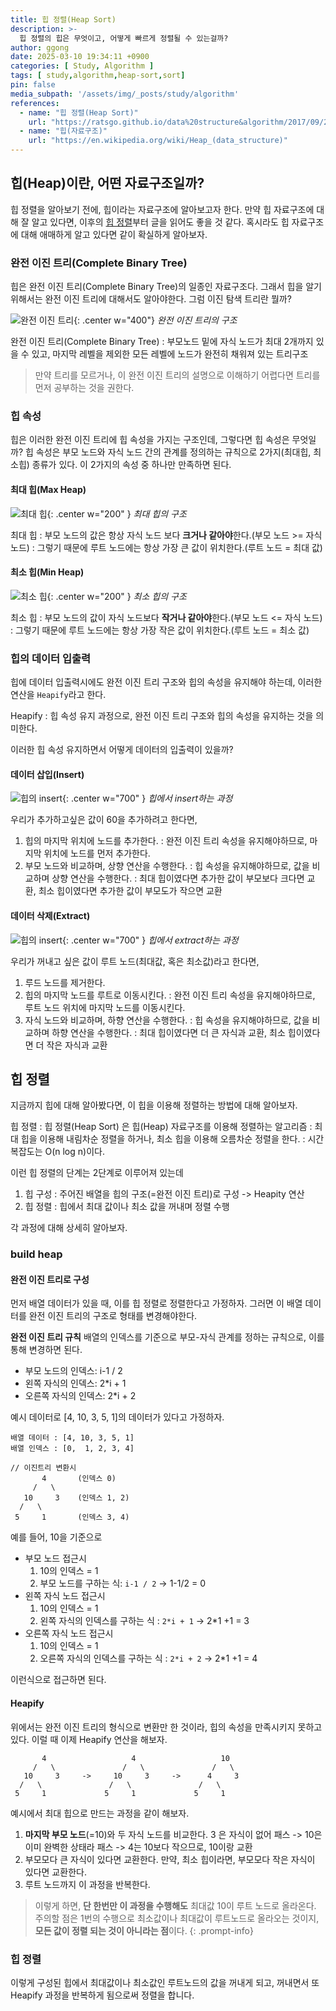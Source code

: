 ```yaml
---
title: 힙 정렬(Heap Sort)
description: >-
  힙 정렬의 힙은 무엇이고, 어떻게 빠르게 정렬될 수 있는걸까?
author: ggong
date: 2025-03-10 19:34:11 +0900
categories: [ Study, Algorithm ]
tags: [ study,algorithm,heap-sort,sort]
pin: false
media_subpath: '/assets/img/_posts/study/algorithm'
references:
  - name: "힙 정렬(Heap Sort)"
    url: "https://ratsgo.github.io/data%20structure&algorithm/2017/09/27/heapsort/"
  - name: "힙(자료구조)"
    url: "https://en.wikipedia.org/wiki/Heap_(data_structure)"
---
```


## 힙(Heap)이란, 어떤 자료구조일까?

힙 정렬을 알아보기 전에, 힙이라는 자료구조에 알아보고자 한다.
만약 힙 자료구조에 대해 잘 알고 있다면, 이후의 [힙 정렬](#힙-정렬)부터 글을 읽어도 좋을 것 같다.
혹시라도 힙 자료구조에 대해 애매하게 알고 있다면 같이 확실하게 알아보자.

### 완전 이진 트리(Complete Binary Tree)

힙은 완전 이진 트리(Complete Binary Tree)의 일종인 자료구조다. 그래서 힙을 알기 위해서는 완전 이진 트리에 대해서도 알아야한다.
그럼 이진 탐색 트리란 뭘까?

![완전 이진 트리](complete-binary-tree.png){: .center w="400"}
_완전 이진 트리의 구조_

완전 이진 트리(Complete Binary Tree)
: 부모노드 밑에 자식 노드가 최대 2개까지 있을 수 있고, 마지막 레벨을 제외한 모든 레벨에 노드가 완전히 채워져 있는 트리구조

> 만약 트리를 모르거나, 이 완전 이진 트리의 설명으로 이해하기 어렵다면 트리를 먼저 공부하는 것을 권한다.

### 힙 속성

힙은 이러한 완전 이진 트리에 힙 속성을 가지는 구조인데, 그렇다면 힙 속성은 무엇일까?
힙 속성은 부모 노드와 자식 노드 간의 관계를 정의하는 규칙으로 2가지(최대힙, 최소힙) 종류가 있다.
이 2가지의 속성 중 하나만 만족하면 된다.

####  최대 힙(Max Heap)

![최대 힙](max-heap.png){: .center w="200" }
_최대 힙의 구조_

최대 힙
: 부모 노드의 값은 항상 자식 노드 보다 **크거나 같아야**한다.(부모 노드 >= 자식 노드)
: 그렇기 때문에 루트 노드에는 항상 가장 큰 값이 위치한다.(루트 노드 = 최대 값)


####  최소 힙(Min Heap)

![최소 힙](min-heap.png){: .center w="200" }
_최소 힙의 구조_

최소 힙
: 부모 노드의 값이 자식 노드보다 **작거나 같아야**한다.(부모 노드 <= 자식 노드)
: 그렇기 때문에 루트 노드에는 항상 가장 작은 값이 위치한다.(루트 노드 = 최소 값)

### 힙의 데이터 입출력

힙에 데이터 입출력시에도 완전 이진 트리 구조와 힙의 속성을 유지해야 하는데, 이러한 연산을 `Heapify`라고 한다.

Heapify
: 힙 속성 유지 과정으로, 완전 이진 트리 구조와 힙의 속성을 유지하는 것을 의미한다.

이러한 힙 속성 유지하면서 어떻게 데이터의 입출력이 있을까?

#### 데이터 삽입(Insert)


![힙의 insert](heap-insert.png){: .center w="700" }
_힙에서 insert하는 과정_

우리가 추가하고싶은 값이 60을 추가하려고 한다면,

1. 힙의 마지막 위치에 노드를 추가한다.
    : 완전 이진 트리 속성을 유지해야하므로, 마지막 위치에 노드를 먼저 추가한다.
2. 부모 노드와 비교하며, 상향 연산을 수행한다.
    : 힙 속성을 유지해야하므로, 값을 비교하며 상향 연산을 수행한다.
    : 최대 힙이였다면 추가한 값이 부모보다 크다면 교환, 최소 힙이였다면 추가한 값이 부모도가 작으면 교환

#### 데이터 삭제(Extract)

![힙의 insert](heap-extract.png){: .center w="700" }
_힙에서 extract하는 과정_

우리가 꺼내고 싶은 값이 루트 노드(최대값, 혹은 최소값)라고 한다면,

1. 루드 노드를 제거한다.
2. 힙의 마지막 노드를 루트로 이동시킨다.
    : 완전 이진 트리 속성을 유지해야하므로, 루트 노드 위치에 마지막 노드를 이동시킨다.
3. 자식 노드와 비교하며, 하향 연산을 수행한다.
    : 힙 속성을 유지해야하므로, 값을 비교하며 하향 연산을 수행한다.
    : 최대 힙이였다면 더 큰 자식과 교환, 최소 힙이였다면 더 작은 자식과 교환

## 힙 정렬

지금까지 힙에 대해 알아봤다면, 이 힙을 이용해 정렬하는 방법에 대해 알아보자.

힙 정렬
: 힙 정렬(Heap Sort) 은 힙(Heap) 자료구조를 이용해 정렬하는 알고리즘
: 최대 힙을 이용해 내림차순 정렬을 하거나, 최소 힙을 이용해 오름차순 정렬을 한다.
: 시간 복잡도는 O(n log n)이다.

이런 힙 정렬의 단계는 2단계로 이루어져 있는데

1. 힙 구성
  : 주어진 배열을 힙의 구조(=완전 이진 트리)로 구성 -> Heapity 연산
2. 힙 정렬
  : 힙에서 최대 값이나 최소 값을 꺼내며 정렬 수행

각 과정에 대해 상세히 알아보자.




### build heap

#### 완전 이진 트리로 구성

먼저 배열 데이터가 있을 때, 이를 힙 정렬로 정렬한다고 가정하자.
그러면 이 배열 데이터를 완전 이진 트리의 구조로 형태를 변경해야한다.

**완전 이진 트리 규칙**
배열의 인덱스를 기준으로 부모-자식 관계를 정하는 규칙으로, 이를 통해 변경하면 된다.
- 부모 노드의 인덱스: i-1 / 2
- 왼쪽 자식의 인덱스: 2*i + 1
- 오른쪽 자식의 인덱스: 2*i + 2

예시 데이터로 [4, 10, 3, 5, 1]의 데이터가 있다고 가정하자.

```text
배열 데이터 : [4, 10, 3, 5, 1]
배열 인덱스 : [0,  1, 2, 3, 4]

// 이진트리 변환시
       4       (인덱스 0)
     /   \
   10     3    (인덱스 1, 2)
  /   \
 5     1       (인덱스 3, 4)
```

예를 들어, 10을 기준으로 

- 부모 노드 접근시
  1. 10의 인덱스 = 1
  2. 부모 노드를 구하는 식: `i-1 / 2` -> 1-1/2 = 0
- 왼쪽 자식 노드 접근시
  1. 10의 인덱스 = 1
  2. 왼쪽 자식의 인덱스를 구하는 식 : `2*i + 1` -> 2*1 +1 = 3
- 오른쪽 자식 노드 접근시
  1. 10의 인덱스 = 1
  2. 오른쪽 자식의 인덱스를 구하는 식 : `2*i + 2` -> 2*1 +1 = 4

이런식으로 접근하면 된다.

#### Heapify

위에서는 완전 이진 트리의 형식으로 변환만 한 것이라, 힙의 속성을 만족시키지 못하고 있다.
이럴 때 이제 Heapify 연산을 해보자.

```text
       4                   4                   10
     /   \               /   \               /   \          
   10     3     ->     10     3     ->      4     3 
  /   \               /   \               /   \        
 5     1             5     1             5     1            
```

예시에서 최대 힙으로 만드는 과정을 같이 해보자.

1. **마지막 부모 노드**(=10)와 두 자식 노드를 비교한다.
   3 은 자식이 없어 패스 -> 10은 이미 완벽한 상태라 패스 -> 4는 10보다 작으므로, 10이랑 교환 
2. 부모모다 큰 자식이 있다면 교환한다.
   만약, 최소 힙이라면, 부모모다 작은 자식이 있다면 교환한다.
3. 루트 노드까지 이 과정을 반복한다.

> 이렇게 하면, **단 한번만 이 과정을 수행해도** 최대값 10이 루트 노드로 올라온다.
> 주의할 점은 1번의 수행으로 최소값이나 최대값이 루트노드로 올라오는 것이지, **모든 값이 정렬 되는 것이 아니라는 점**이다.
{: .prompt-info}

### 힙 정렬

이렇게 구성된 힙에서 최대값이나 최소값인 루트노드의 값을 꺼내게 되고, 꺼내면서 또 Heapify 과정을 반복하게 됨으로써 정렬을 합니다.
